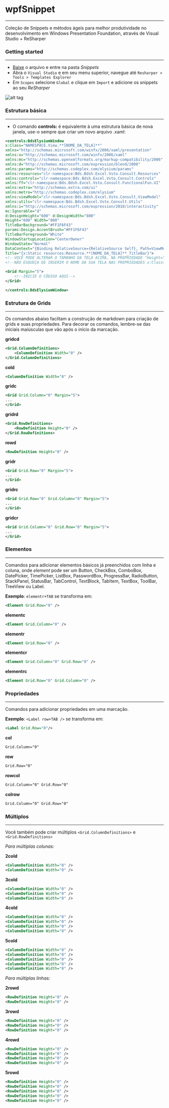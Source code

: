 # wpfSnippet
-----------------------------------
Coleção de Snippets e métodos ágeis para melhor produtividade no desenvolvimento em Windows Presentation Foundation, através de Visual Studio + ReSharper

### Getting started
------------------

- [Baixe](https://github.com/dotpegaso/wpfsnippet/archive/master.zip) o arquivo e entre na pasta *Snippets*
- Abra o `Visual Studio` e em seu menu superior, navegue até `Resharper > Tools > Templates Explorer`
- Em `Scopes` selecione `Global` e clique em `Import` e adicione os snippets ao seu *ReSharper*

![alt tag](http://s18.postimg.org/bf2bzy8op/example.gif)

### Estrutura básica
------------------
- O comando **controls:** é equivalente à uma estrutura básica de nova janela, use-o sempre que criar um novo arquivo .xaml:
~~~~~xml
<controls:BdsElysiumWindow
x:Class="NAMESPACE.View.**[NOME_DA_TELA]**"
xmlns="http://schemas.microsoft.com/winfx/2006/xaml/presentation"
xmlns:x="http://schemas.microsoft.com/winfx/2006/xaml"
xmlns:mc="http://schemas.openxmlformats.org/markup-compatibility/2006"
xmlns:d="http://schemas.microsoft.com/expression/blend/2008"
xmlns:params="http://schemas.codeplex.com/elysium/params"
xmlns:resources="clr-namespace:Bds.Bdsh.Excel.Vsto.Consult.Resources"
xmlns:controls="clr-namespace:Bds.Bdsh.Excel.Vsto.Consult.Controls"
xmlns:ff="clr-namespace:Bds.Bdsh.Excel.Vsto.Consult.FunctionalFun.UI"
xmlns:extra="http://schemas.extra.com/ui"
xmlns:metro="http://schemas.codeplex.com/elysium"
xmlns:viewModel="clr-namespace:Bds.Bdsh.Excel.Vsto.Consult.ViewModel"
xmlns:utils="clr-namespace:Bds.Bdsh.Excel.Vsto.Consult.Utils"
xmlns:i="http://schemas.microsoft.com/expression/2010/interactivity"
mc:Ignorable="d"
d:DesignHeight="600" d:DesignWidth="800"
Height="600" Width="800"
TitleBarBackground="#FF1F6F43"
params:Design.AccentBrush="#FF1F6F43"
TitleBarForeground="White"
WindowStartupLocation="CenterOwner"
WindowState="Normal"
DataContext="{Binding RelativeSource={RelativeSource Self}, Path=ViewModel, Mode=TwoWay, UpdateSourceTrigger=PropertyChanged}"
Title="{x:Static resources:Resource.**[NOME_DA_TELA]**_TitleBar}">
<!--VOCÊ PODE ALTERAR O TAMANHO DA TELA ACIMA, NA PROPRIEDADE "Height="" Width=""-->
<!--NÃO ESQUEÇA DE INSERIR O NOME DA SUA TELA NAS PROPRIEDADES x:Class="" & Title=""-->

<Grid Margin="5">
    <!--INICIE O CÓDIGO AQUI-->
</Grid>

</controls:BdsElysiumWindow>
~~~~~

### Estrutura de Grids
------------------
Os comandos abaixo faciltam a construção de markdown para criação de grids e suas propriedades.
Para decorar os comandos, lembre-se das iniciais maiúsculas que vão após o início da marcação.

**gridcd**
~~~~~xml
<Grid.ColumnDefinitions>
    <ColumnDefinition Width="0" />
</Grid.ColumnDefinitions>
~~~~~

**cold**
~~~~~xml
<ColumnDefinition Width="0" />
~~~~~

**gridc**
~~~~~xml
<Grid Grid.Column="0" Margin="5">
...
</Grid>
~~~~~

**gridrd**
~~~~~xml
<Grid.RowDefinitions>
    <RowDefinition Height="0" />
</Grid.RowDefinitions>
~~~~~

**rowd**
~~~~~xml
<RowDefinition Height="0" />
~~~~~

**gridr**
~~~~~xml
<Grid Grid.Row="0" Margin="5">
...
</Grid>
~~~~~

**gridrc**
~~~~~xml
<Grid Grid.Row="0" Grid.Column="0" Margin="5">
...
</Grid>
~~~~~

**gridcr**
~~~~~xml
<Grid Grid.Column="0" Grid.Row="0" Margin="5">
...
</Grid>
~~~~~

### Elementos
------------------
Comandos para adicionar elementos básicos já preenchidos com linha e coluna, onde *element* pode ser um Button, CheckBox, ComboBox, DatePicker, TimePicker, ListBox, PasswordBox, ProgressBar, RadioButton, StackPanel, StatusBar, TabControl, TextBlock, TabItem, TextBox, ToolBar, TreeView ou Label.

**Exemplo**: `elementr+TAB` se transforma em:
```xml
<Element Grid.Row="0" />
```

**elementc**
```xml
<Element Grid.Column="0" />
```

**elementr**
```xml
<Element Grid.Row="0" />
```

**elementcr**
```xml
<Element Grid.Column="0" Grid.Row="0" />
```

**elementrc**
```xml
<Element Grid.Row="0" Grid.Column="0" />
```

### Propriedades
------------------
Comandos para adicionar propriedades em uma marcação.

**Exemplo**: `<Label row+TAB />` se transforma em:
```xml
<Label Grid.Row="0"/>
```

**col**
```xml
Grid.Column="0"
```

**row**
```xml
Grid.Row="0"
```

**rowcol**
```xml
Grid.Column="0" Grid.Row="0"
```

**colrow**
```xml
Grid.Column="0" Grid.Row="0"
```

### Múltiplos
------------------
Você também pode criar múltiplos `<Grid.ColumnDefinitions>` e  `<Grid.RowDefinitions>`

*Para múltiplas colunas:*

**2cold**
~~~~~xml
<ColumnDefinition Width="0" />
<ColumnDefinition Width="0" />
~~~~~

**3cold**
~~~~~xml
<ColumnDefinition Width="0" />
<ColumnDefinition Width="0" />
<ColumnDefinition Width="0" />
~~~~~

**4cold**
~~~~~xml
<ColumnDefinition Width="0" />
<ColumnDefinition Width="0" />
<ColumnDefinition Width="0" />
<ColumnDefinition Width="0" />
~~~~~

**5cold**
~~~~~xml
<ColumnDefinition Width="0" />
<ColumnDefinition Width="0" />
<ColumnDefinition Width="0" />
<ColumnDefinition Width="0" />
<ColumnDefinition Width="0" />
~~~~~

*Para múltiplas linhas:*

**2rowd**
~~~~~xml
<RowDefinition Height="0" />
<RowDefinition Height="0" />
~~~~~

**3rowd**
~~~~~xml
<RowDefinition Height="0" />
<RowDefinition Height="0" />
<RowDefinition Height="0" />
~~~~~

**4rowd**
~~~~~xml
<RowDefinition Height="0" />
<RowDefinition Height="0" />
<RowDefinition Height="0" />
<RowDefinition Height="0" />
~~~~~

**5rowd**
~~~~~xml
<RowDefinition Height="0" />
<RowDefinition Height="0" />
<RowDefinition Height="0" />
<RowDefinition Height="0" />
<RowDefinition Height="0" />
~~~~~